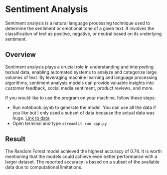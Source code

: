 # Sentiment Analysis
Sentiment analysis is a natural language processing technique used to determine the sentiment or emotional tone of a given text. It involves the classification of text as positive, negative, or neutral based on its underlying sentiment.

## Overview
Sentiment analysis plays a crucial role in understanding and interpreting textual data, enabling automated systems to analyze and categorize large volumes of text. By leveraging machine learning and language processing algorithms, sentiment analysis models can provide valuable insights into customer feedback, social media sentiment, product reviews, and more.

If you would like to use the program on your machine, follow these steps:
- Run notebook.ipynb to generate the model. You can use all the data if you like but I only used a subset of data because the actual data was huge. [Link to data](https://www.kaggle.com/datasets/kazanova/sentiment140)
- Open terminal and type <code>streamlit run app.py</code>

## Result
The Random Forest model achieved the highest accuracy of 0.74. It is worth mentioning that the models could achieve even better performance with a larger dataset. The reported accuracy is based on a subset of the available data due to computational limitations.
